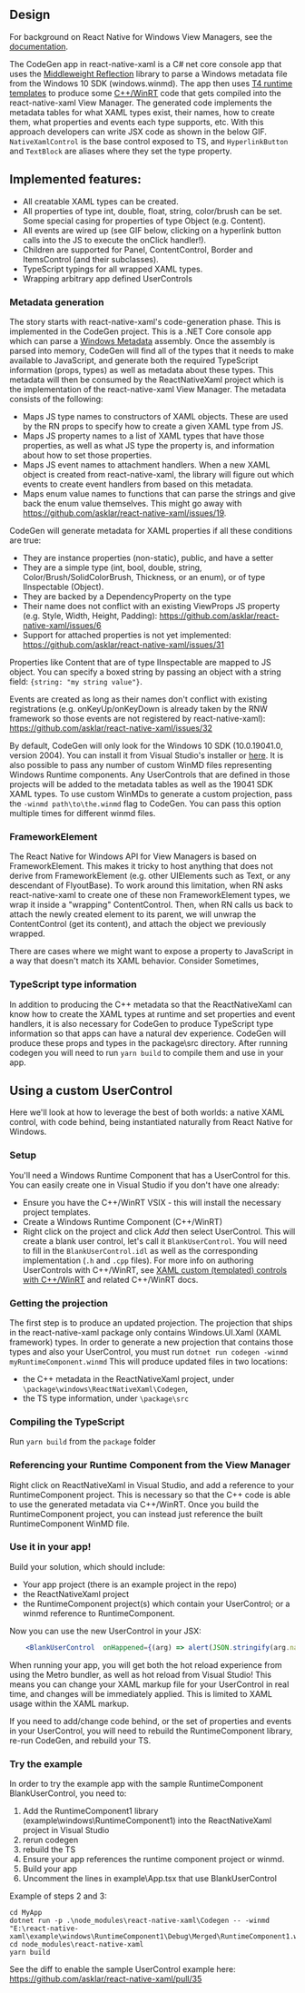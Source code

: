## Design
For background on React Native for Windows View Managers, see the [documentation](https://microsoft.github.io/react-native-windows/docs/view-managers).

The CodeGen app in react-native-xaml is a C# net core console app that uses the [Middleweight Reflection](https://github.com/MikeHillberg/middleweight-reflection) library to parse a Windows metadata file from the Windows 10 SDK (windows.winmd).
The app then uses [T4 runtime templates](https://docs.microsoft.com/visualstudio/modeling/run-time-text-generation-with-t4-text-templates) to produce some [C++/WinRT](https://github.com/microsoft/cppwinrt) code that gets compiled into the react-native-xaml View Manager. The generated code implements the metadata tables for what XAML types exist, their names, how to create them, what properties and events each type supports, etc.
With this approach developers can write JSX code as shown in the below GIF. `NativeXamlControl` is the base control exposed to TS, and `HyperlinkButton` and `TextBlock` are aliases where they set the type property.

## Implemented features:
- All creatable XAML types can be created.
- All properties of type int, double, float, string, color/brush can be set. Some special casing for properties of type Object (e.g. Content).
- All events are wired up (see GIF below, clicking on a hyperlink button calls into the JS to execute the onClick handler!).
- Children are supported for Panel, ContentControl, Border and ItemsControl (and their subclasses).
- TypeScript typings for all wrapped XAML types.
- Wrapping arbitrary app defined UserControls

### Metadata generation
The story starts with react-native-xaml's code-generation phase. This is implemented in the CodeGen project. This is a .NET Core console app which can parse a [Windows Metadata](https://docs.microsoft.com/uwp/winrt-cref/winmd-files) assembly.
Once the assembly is parsed into memory, CodeGen will find all of the types that it needs to make available to JavaScript, and generate both the required TypeScript information (props, types) as well as metadata about these types.
This metadata will then be consumed by the ReactNativeXaml project which is the implementation of the react-native-xaml View Manager. The metadata consists of the following:
- Maps JS type names to constructors of XAML objects. These are used by the RN props to specify how to create a given XAML type from JS.
- Maps JS property names to a list of XAML types that have those properties, as well as what JS type the property is, and information about how to set those properties.
- Maps JS event names to attachment handlers. When a new XAML object is created from react-native-xaml, the library will figure out which events to create event handlers from based on this metadata. 
- Maps enum value names to functions that can parse the strings and give back the enum value themselves. This might go away with https://github.com/asklar/react-native-xaml/issues/19.

CodeGen will generate metadata for XAML properties if all these conditions are true:
- They are instance properties (non-static), public, and have a setter
- They are a simple type (int, bool, double, string, Color/Brush/SolidColorBrush, Thickness, or an enum), or of type IInspectable (Object).
- They are backed by a DependencyProperty on the type
- Their name does not conflict with an existing ViewProps JS property (e.g. Style, Width, Height, Padding): https://github.com/asklar/react-native-xaml/issues/6
- Support for attached properties is not yet implemented: https://github.com/asklar/react-native-xaml/issues/31

Properties like Content that are of type IInspectable are mapped to JS object. You can specify a boxed string by passing an object with a string field: `{string: "my string value"}`.

Events are created as long as their names don't conflict with existing registrations (e.g. onKeyUp/onKeyDown is already taken by the RNW framework so those events are not registered by react-native-xaml): https://github.com/asklar/react-native-xaml/issues/32

By default, CodeGen will only look for the Windows 10 SDK (10.0.19041.0, version 2004). You can install it from Visual Studio's installer or [here](https://developer.microsoft.com/windows/downloads/windows-10-sdk/).
It is also possible to pass any number of custom WinMD files representing Windows Runtime components. Any UserControls that are defined in those projects will be added to the metadata tables as well as the 19041 SDK XAML types.
To use custom WinMDs to generate a custom projection, pass the `-winmd path\to\the.winmd` flag to CodeGen. You can pass this option multiple times for different winmd files.

### FrameworkElement
The React Native for Windows API for View Managers is based on FrameworkElement. 
This makes it tricky to host anything that does not derive from FrameworkElement (e.g. other UIElements such as Text, or any descendant of FlyoutBase). To work around this limitation, when RN asks react-native-xaml to create one of these non FrameworkElement types, we wrap it inside a "wrapping" ContentControl. Then, when RN calls us back to attach the newly created element to its parent, we will unwrap the ContentControl (get its content), and attach the object we previously wrapped.

There are cases where we might want to expose a property to JavaScript in a way that doesn't match its XAML behavior. Consider Sometimes, 

### TypeScript type information
In addition to producing the C++ metadata so that the ReactNativeXaml can know how to create the XAML types at runtime and set properties and event handlers, it is also necessary for CodeGen to produce TypeScript type information so that apps can have a natural dev experience.
CodeGen will produce these props and types in the package\src directory. After running codegen you will need to run `yarn build` to compile them and use in your app.

## Using a custom UserControl
Here we'll look at how to leverage the best of both worlds: a native XAML control, with code behind, being instantiated naturally from React Native for Windows.

### Setup
You'll need a Windows Runtime Component that has a UserControl for this. You can easily create one in Visual Studio if you don't have one already:
- Ensure you have the C++/WinRT VSIX - this will install the necessary project templates.
- Create a Windows Runtime Component (C++/WinRT)
- Right click on the project and click *Add* then select UserControl. This will create a blank user control, let's call it `BlankUserControl`.
You will need to fill in the `BlankUserControl.idl` as well as the corresponding implementation (`.h` and `.cpp` files).
For more info on authoring UserControls with C++/WinRT, see [XAML custom (templated) controls with C++/WinRT](https://docs.microsoft.com/windows/uwp/cpp-and-winrt-apis/xaml-cust-ctrl) and related C++/WinRT docs.

### Getting the projection
The first step is to produce an updated projection. The projection that ships in the react-native-xaml package only contains Windows.UI.Xaml (XAML framework) types.
In order to generate a new projection that contains those types and also your UserControl, you must run `dotnet run codegen -winmd myRuntimeComponent.winmd`
This will produce updated files in two locations:
- the C++ metadata in the ReactNativeXaml project, under `\package\windows\ReactNativeXaml\Codegen`,
- the TS type information, under `\package\src`

### Compiling the TypeScript
Run `yarn build` from the `package` folder

### Referencing your Runtime Component from the View Manager
Right click on ReactNativeXaml in Visual Studio, and add a reference to your RuntimeComponent project. This is necessary so that the C++ code is able to use the generated metadata via C++/WinRT.
Once you build the RuntimeComponent project, you can instead just reference the built RuntimeComponent WinMD file.

### Use it in your app!
Build your solution, which should include:
- Your app project (there is an example project in the repo)
- the ReactNativeXaml project
- the RuntimeComponent project(s) which contain your UserControl; or a winmd reference to RuntimeComponent.

Now you can use the new UserControl in your JSX:
```jsx
	<BlankUserControl  onHappened={(arg) => alert(JSON.stringify(arg.nativeEvent)) } />
```

When running your app, you will get both the hot reload experience from using the Metro bundler, as well as hot reload from Visual Studio!
This means you can change your XAML markup file for your UserControl in real time, and changes will be immediately applied. This is limited to XAML usage within the XAML markup. 

If you need to add/change code behind, or the set of properties and events in your UserControl, you will need to rebuild the RuntimeComponent library, re-run CodeGen, and rebuild your TS.

### Try the example
In order to try the example app with the sample RuntimeComponent BlankUserControl, you need to:
1. Add the RuntimeComponent1 library (example\windows\RuntimeComponent1) into the ReactNativeXaml project in Visual Studio
2. rerun codegen
3. rebuild the TS
4. Ensure your app references the runtime component project or winmd.
5. Build your app
6. Uncomment the lines in example\App.tsx that use BlankUserControl

Example of steps 2 and 3:
```
cd MyApp
dotnet run -p .\node_modules\react-native-xaml\Codegen -- -winmd "E:\react-native-xaml\example\windows\RuntimeComponent1\Debug\Merged\RuntimeComponent1.winmd"
cd node_modules\react-native-xaml
yarn build
```

See the diff to enable the sample UserControl example here: https://github.com/asklar/react-native-xaml/pull/35
